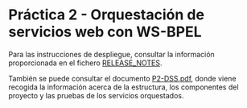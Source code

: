 # Práctica 2  - Orquestación de servicios web con WS-BPEL

Para las instrucciones de despliegue, consultar la información
proporcionada en el fichero [RELEASE_NOTES](RELEASE_NOTES.md).

También se puede consultar el documento [P2-DSS.pdf](./P2-DSS.pdf), donde viene
recogida la información acerca de la estructura, los componentes del
proyecto y las pruebas de los servicios orquestados.
